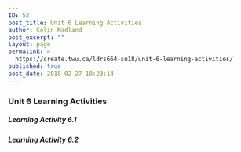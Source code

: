 ```yaml
---
ID: 52
post_title: Unit 6 Learning Activities
author: Colin Madland
post_excerpt: ""
layout: page
permalink: >
  https://create.twu.ca/ldrs664-su18/unit-6-learning-activities/
published: true
post_date: 2018-02-27 18:23:14
---
```

### Unit 6 Learning Activities

##### Learning Activity 6.1

##### Learning Activity 6.2